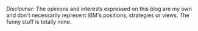 <em>Disclaimer:</em> The opinions and interests expressed on this blog are my own and don't necessarily represent IBM's positions, strategies or views. The funny stuff is totally mine.
